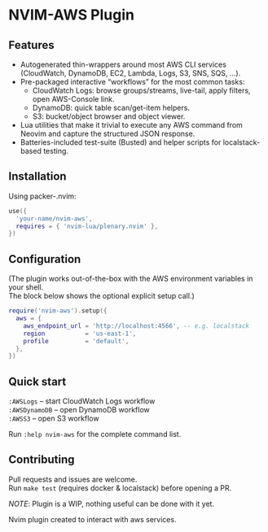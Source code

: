 # NVIM-AWS Plugin

## Features
- Autogenerated thin-wrappers around most AWS CLI services (CloudWatch, DynamoDB, EC2, Lambda, Logs, S3, SNS, SQS, …).
- Pre-packaged interactive “workflows” for the most common tasks:
  - CloudWatch Logs: browse groups/streams, live-tail, apply filters, open AWS-Console link.
  - DynamoDB: quick table scan/get-item helpers.
  - S3: bucket/object browser and object viewer.
- Lua utilities that make it trivial to execute any AWS command from Neovim and capture the structured JSON response.
- Batteries-included test-suite (Busted) and helper scripts for localstack-based testing.

## Installation
Using packer-.nvim:
```lua
use({
  'your-name/nvim-aws',
  requires = { 'nvim-lua/plenary.nvim' },
})
```

## Configuration
(The plugin works out-of-the-box with the AWS environment variables in your shell.  
The block below shows the optional explicit setup call.)

```lua
require('nvim-aws').setup({
  aws = {
    aws_endpoint_url = 'http://localhost:4566', -- e.g. localstack
    region           = 'us-east-1',
    profile          = 'default',
  },
})
```

## Quick start
`:AWSLogs`           – start CloudWatch Logs workflow  
`:AWSDynamoDB`       – open DynamoDB workflow  
`:AWSS3`             – open S3 workflow  

Run `:help nvim-aws` for the complete command list.

## Contributing
Pull requests and issues are welcome.  
Run `make test` (requires docker & localstack) before opening a PR.

_NOTE_: Plugin is a WIP, nothing useful can be done with it yet.

Nvim plugin created to interact with aws services.
